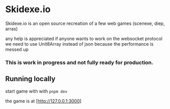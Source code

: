 # Skidexe.io
Skidexe.io is an open source recreation of a few web games (scenexe, diep, arras)

any help is appreciated
if anyone wants to work on the websocket protocol we need to use Unit8Array instead of json because the performance is messed up

### This is work in progress and not fully ready for production.

## Running locally

start game with with `pnpm dev`

the game is at [http://127.0.0.1:3000]




